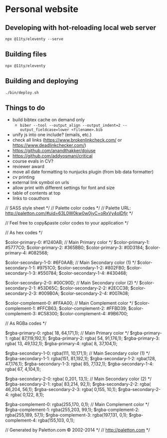 # Personal website

## Developing with hot-reloading local web server

`npx @11ty/eleventy --serve`

## Building files

`npx @11ty/eleventy`

## Building and deploying

`./bin/deploy.sh`

## Things to do

- build bibtex cache on demand only
  - `biber --tool --output_align --output_indent=2 --output_fieldcase=lower <filename>.bib`
- unify js into one include? (emails, etc.)
- check all links (https://www.brokenlinkcheck.com/ or https://www.deadlinkchecker.com/)
- https://github.com/anandthakker/doiuse
- https://github.com/addyosmani/critical
- course evals in CV?
- reviewer award
- move all date formatting to nunjucks plugin (from bib data formatter)
- cv printing
- external link symbol on urls
- allow print with different settings for font and size
- table of contents at top
- links to coauthors


// SASS style sheet */
// Palette color codes */
// Palette URL: http://paletton.com/#uid=63L0W0kw0w0jyC+oRxVy4oIDfjr */

// Feel free to copy&paste color codes to your application */


// As hex codes */

$color-primary-0: #1240AB;	// Main Primary color */
$color-primary-1: #5777C0;
$color-primary-2: #365BB0;
$color-primary-3: #0D3184;
$color-primary-4: #082568;

$color-secondary-1-0: #6F0AAB;	// Main Secondary color (1) */
$color-secondary-1-1: #9751C0;
$color-secondary-1-2: #802FB0;
$color-secondary-1-3: #550784;
$color-secondary-1-4: #430468;

$color-secondary-2-0: #00C90D;	// Main Secondary color (2) */
$color-secondary-2-1: #53D65C;
$color-secondary-2-2: #2ECC38;
$color-secondary-2-3: #009B0A;
$color-secondary-2-4: #007A08;

$color-complement-0: #FFAA00;	// Main Complement color */
$color-complement-1: #FFCB63;
$color-complement-2: #FFBD39;
$color-complement-3: #C58300;
$color-complement-4: #9B6700;



// As RGBa codes */

$rgba-primary-0: rgba( 18, 64,171,1);	// Main Primary color */
$rgba-primary-1: rgba( 87,119,192,1);
$rgba-primary-2: rgba( 54, 91,176,1);
$rgba-primary-3: rgba( 13, 49,132,1);
$rgba-primary-4: rgba(  8, 37,104,1);

$rgba-secondary-1-0: rgba(111, 10,171,1);	// Main Secondary color (1) */
$rgba-secondary-1-1: rgba(151, 81,192,1);
$rgba-secondary-1-2: rgba(128, 47,176,1);
$rgba-secondary-1-3: rgba( 85,  7,132,1);
$rgba-secondary-1-4: rgba( 67,  4,104,1);

$rgba-secondary-2-0: rgba(  0,201, 13,1);	// Main Secondary color (2) */
$rgba-secondary-2-1: rgba( 83,214, 92,1);
$rgba-secondary-2-2: rgba( 46,204, 56,1);
$rgba-secondary-2-3: rgba(  0,155, 10,1);
$rgba-secondary-2-4: rgba(  0,122,  8,1);

$rgba-complement-0: rgba(255,170,  0,1);	// Main Complement color */
$rgba-complement-1: rgba(255,203, 99,1);
$rgba-complement-2: rgba(255,189, 57,1);
$rgba-complement-3: rgba(197,131,  0,1);
$rgba-complement-4: rgba(155,103,  0,1);



// Generated by Paletton.com © 2002-2014 */
// http://paletton.com */


